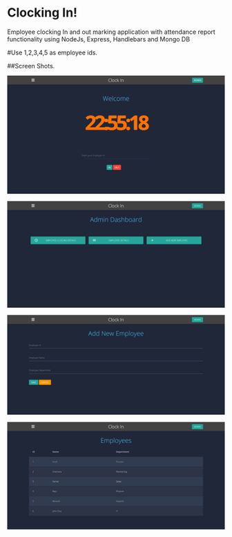 # Clocking In!

Employee clocking In and out marking application with attendance report functionality using NodeJs, Express, Handlebars and Mongo DB

#Use 1,2,3,4,5 as employee ids.


##Screen Shots.

![Home Screen](screenshots/sr2.png)

![Admin Panel](screenshots/sr1.png)

![Employee Details](screenshots/sr3.png)

![Employee In/Out Details](screenshots/sr4.png)
